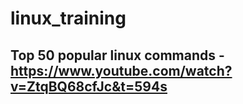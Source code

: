 # linux_training

## Top 50 popular linux commands - https://www.youtube.com/watch?v=ZtqBQ68cfJc&t=594s
